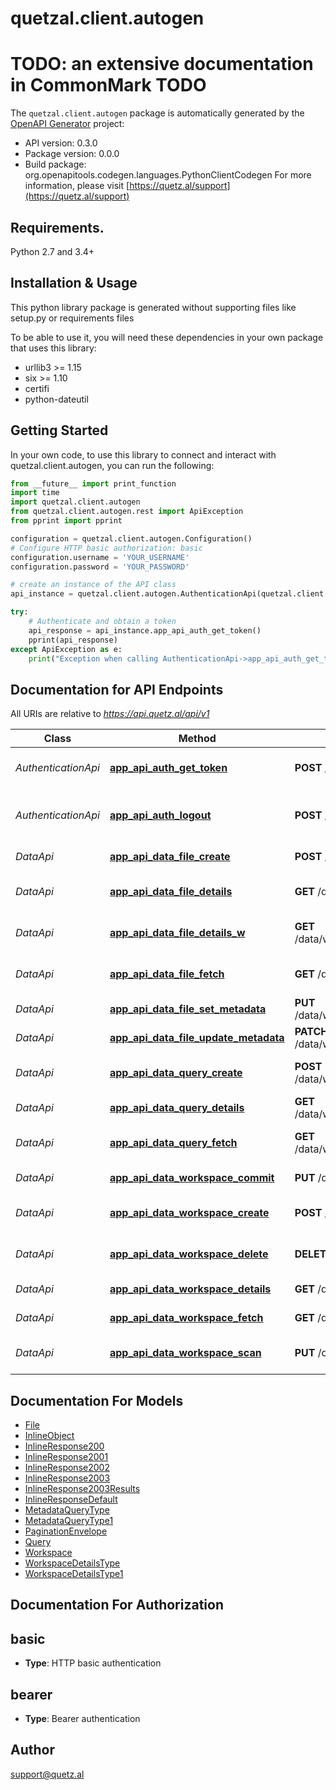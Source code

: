 # quetzal.client.autogen
# TODO: an extensive documentation in CommonMark TODO 

The `quetzal.client.autogen` package is automatically generated by the [OpenAPI Generator](https://openapi-generator.tech) project:

- API version: 0.3.0
- Package version: 0.0.0
- Build package: org.openapitools.codegen.languages.PythonClientCodegen
For more information, please visit [https://quetz.al/support](https://quetz.al/support)

## Requirements.

Python 2.7 and 3.4+

## Installation & Usage

This python library package is generated without supporting files like setup.py or requirements files

To be able to use it, you will need these dependencies in your own package that uses this library:

* urllib3 >= 1.15
* six >= 1.10
* certifi
* python-dateutil

## Getting Started

In your own code, to use this library to connect and interact with quetzal.client.autogen,
you can run the following:

```python
from __future__ import print_function
import time
import quetzal.client.autogen
from quetzal.client.autogen.rest import ApiException
from pprint import pprint

configuration = quetzal.client.autogen.Configuration()
# Configure HTTP basic authorization: basic
configuration.username = 'YOUR_USERNAME'
configuration.password = 'YOUR_PASSWORD'

# create an instance of the API class
api_instance = quetzal.client.autogen.AuthenticationApi(quetzal.client.autogen.ApiClient(configuration))

try:
    # Authenticate and obtain a token
    api_response = api_instance.app_api_auth_get_token()
    pprint(api_response)
except ApiException as e:
    print("Exception when calling AuthenticationApi->app_api_auth_get_token: %s\n" % e)

```

## Documentation for API Endpoints

All URIs are relative to *https://api.quetz.al/api/v1*

Class | Method | HTTP request | Description
------------ | ------------- | ------------- | -------------
*AuthenticationApi* | [**app_api_auth_get_token**](quetzal.client.autogen/docs/AuthenticationApi.md#app_api_auth_get_token) | **POST** /auth/token | Authenticate and obtain a token
*AuthenticationApi* | [**app_api_auth_logout**](quetzal.client.autogen/docs/AuthenticationApi.md#app_api_auth_logout) | **POST** /auth/logout | Logout and invalidate the existing token
*DataApi* | [**app_api_data_file_create**](quetzal.client.autogen/docs/DataApi.md#app_api_data_file_create) | **POST** /data/workspaces/{wid}/files/ | Add a new file
*DataApi* | [**app_api_data_file_details**](quetzal.client.autogen/docs/DataApi.md#app_api_data_file_details) | **GET** /data/files/{uuid} | Fetch file metadata or contents
*DataApi* | [**app_api_data_file_details_w**](quetzal.client.autogen/docs/DataApi.md#app_api_data_file_details_w) | **GET** /data/workspaces/{wid}/files/{uuid} | Fetch file metadata or contents
*DataApi* | [**app_api_data_file_fetch**](quetzal.client.autogen/docs/DataApi.md#app_api_data_file_fetch) | **GET** /data/workspaces/{wid}/files/ | List workspace files
*DataApi* | [**app_api_data_file_set_metadata**](quetzal.client.autogen/docs/DataApi.md#app_api_data_file_set_metadata) | **PUT** /data/workspaces/{wid}/files/{uuid} | Rewrite file metadata
*DataApi* | [**app_api_data_file_update_metadata**](quetzal.client.autogen/docs/DataApi.md#app_api_data_file_update_metadata) | **PATCH** /data/workspaces/{wid}/files/{uuid} | Modify file metadata
*DataApi* | [**app_api_data_query_create**](quetzal.client.autogen/docs/DataApi.md#app_api_data_query_create) | **POST** /data/workspaces/{wid}/queries/ | Prepare a query for a workspace
*DataApi* | [**app_api_data_query_details**](quetzal.client.autogen/docs/DataApi.md#app_api_data_query_details) | **GET** /data/workspaces/{wid}/queries/{qid} | Get details on query
*DataApi* | [**app_api_data_query_fetch**](quetzal.client.autogen/docs/DataApi.md#app_api_data_query_fetch) | **GET** /data/workspaces/{wid}/queries/ | List all queries of a workspace
*DataApi* | [**app_api_data_workspace_commit**](quetzal.client.autogen/docs/DataApi.md#app_api_data_workspace_commit) | **PUT** /data/workspaces/{wid}/commit | Commit a workspace
*DataApi* | [**app_api_data_workspace_create**](quetzal.client.autogen/docs/DataApi.md#app_api_data_workspace_create) | **POST** /data/workspaces/ | Create a new workspace
*DataApi* | [**app_api_data_workspace_delete**](quetzal.client.autogen/docs/DataApi.md#app_api_data_workspace_delete) | **DELETE** /data/workspaces/{wid} | Request deletion of a workspace
*DataApi* | [**app_api_data_workspace_details**](quetzal.client.autogen/docs/DataApi.md#app_api_data_workspace_details) | **GET** /data/workspaces/{wid} | Workspace details
*DataApi* | [**app_api_data_workspace_fetch**](quetzal.client.autogen/docs/DataApi.md#app_api_data_workspace_fetch) | **GET** /data/workspaces/ | Get all workspaces
*DataApi* | [**app_api_data_workspace_scan**](quetzal.client.autogen/docs/DataApi.md#app_api_data_workspace_scan) | **PUT** /data/workspaces/{wid}/scan | Update workspace views


## Documentation For Models

 - [File](quetzal.client.autogen/docs/File.md)
 - [InlineObject](quetzal.client.autogen/docs/InlineObject.md)
 - [InlineResponse200](quetzal.client.autogen/docs/InlineResponse200.md)
 - [InlineResponse2001](quetzal.client.autogen/docs/InlineResponse2001.md)
 - [InlineResponse2002](quetzal.client.autogen/docs/InlineResponse2002.md)
 - [InlineResponse2003](quetzal.client.autogen/docs/InlineResponse2003.md)
 - [InlineResponse2003Results](quetzal.client.autogen/docs/InlineResponse2003Results.md)
 - [InlineResponseDefault](quetzal.client.autogen/docs/InlineResponseDefault.md)
 - [MetadataQueryType](quetzal.client.autogen/docs/MetadataQueryType.md)
 - [MetadataQueryType1](quetzal.client.autogen/docs/MetadataQueryType1.md)
 - [PaginationEnvelope](quetzal.client.autogen/docs/PaginationEnvelope.md)
 - [Query](quetzal.client.autogen/docs/Query.md)
 - [Workspace](quetzal.client.autogen/docs/Workspace.md)
 - [WorkspaceDetailsType](quetzal.client.autogen/docs/WorkspaceDetailsType.md)
 - [WorkspaceDetailsType1](quetzal.client.autogen/docs/WorkspaceDetailsType1.md)


## Documentation For Authorization


## basic

- **Type**: HTTP basic authentication


## bearer

- **Type**: Bearer authentication


## Author

support@quetz.al


